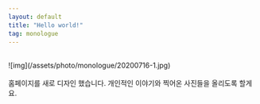 ```yaml
---
layout: default
title: "Hello world!"
tag: monologue
---
```


<br>
![img](/assets/photo/monologue/20200716-1.jpg)
<br><br>
홈페이지를 새로 디자인 했습니다.  
개인적인 이야기와 찍어온 사진들을 올리도록 할게요.

